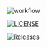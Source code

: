 ![workflow](https://github.com/sd-napier/SET08103-Group-1/actions/workflows/ci.yml/badge.svg)

[![LICENSE](https://img.shields.io/github/license/sd-napier/devops.svg?style=flat-square)](https://github.com/sd-napier/SET08103-Group-1/blob/master/LICENSE)

[![Releases](https://img.shields.io/github/release/sd-napier/SET08103-Group-1/all.svg?style=flat-square)](https://github.com/sd-napier/SET08103-Group-1/releases)
